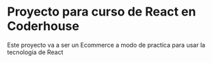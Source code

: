 # Proyecto para curso de React en Coderhouse

Este proyecto va a ser un Ecommerce a modo de practica para usar la tecnologia de React

